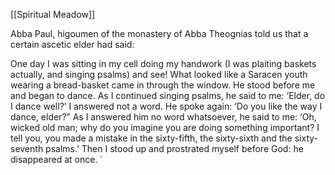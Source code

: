 [[Spiritual Meadow]]
 
Abba Paul, higoumen of the monastery of Abba Theognias told us that a certain ascetic elder had said:  
 
One day I was sitting in my cell doing my handwork (I was plaiting baskets actually, and singing psalms) and see! What looked like a Saracen youth wearing a bread-basket came in through the window. He stood before me and began to dance. As I continued singing psalms, he said to me: ‘Elder, do I dance well?’ I answered not a word. He spoke again: ‘Do you like the way I dance, elder?” As I answered him no word whatsoever, he said to me: ‘Oh, wicked old man; why do you imagine you are doing something important? I tell you, you made a mistake in the sixty-fifth, the sixty-sixth and the sixty-seventh psalms.’ Then I stood up and prostrated myself before God: he disappeared at once. ᾿
